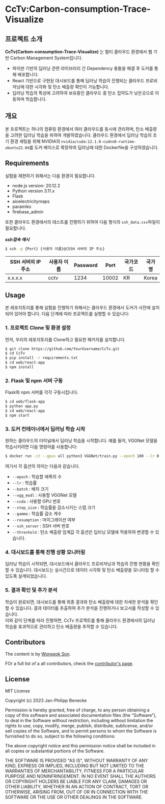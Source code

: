 # CcTv:Carbon-consumption-Trace-Visualize
## 프로젝트 소개 
<!-- 그림 추가예정 -->

**CcTv(Carbon-consumption-Trace-Visualize)** 는 멀티 클라우드 환경에서 웹 기반 Carbon Management System입니다.
- 파이썬 기반의 딥러닝 관련 라이브러리 간 Dependency 충돌을 해결 후 도커를 통해 배포합니다. 
- React 기반으로 구현된 대시보드를 통해 딥러닝 학습이 진행되는 클라우드 프로비저닝에 대한 시각화 및 탄소 배출량 확인이 가능합니다.
- 딥러닝 학습의 특성에 고려하여 보유중인 클라우드 중 탄소 집약도가 낮은곳으로 이동하며 학습합니다.
## 개요 
<!--개요 그림(동작 프레임워크 그림 그려서 넣기) -->

본 프로젝트는 하나의 컴퓨팅 환경에서 여러 클라우드를 동시에 관리하며, 탄소 배출량을 고려한 딥러닝 학습을 위하여 개발하였습니다. 클라우드 환경에서 딥러닝 학습의 초기 환경 세팅을 위해 NVIDIA의 `nvidia/cuda:12.1.0-cudnn8-runtime-ubuntu22.04`를 도커 베이스로 확장하여 딥러닝에 대한 Dockerfile을 구성하였습니다.<br>

## Requirements
실험을 재현하기 위해서는 다음 환경이 필요합니다.
- node.js version: 20.12.2
- Python version 3.11.x
- Flask
- aioelectricitymaps
- paramiko
- firebase_admin

또한 클라우드 환경에서의 테스트를 진행하기 위하여 다음 형식의 `ssh_data.csv`파일이 필요합니다. <br><br>
***ssh접속 예시***
```bash
$ ssh -p {Port} {사용자 이름}@{SSH 서버의 IP 주소}
```
|SSH 서버의 IP 주소|사용자 이름|Password|Port|국가코드|국가명|
|-----------------|----------|--------|----|------|---|
|x.x.x.x|cctv|1234|10002|KR|Korea|


## Usage
본 레포지토리를 통해 실험을 진행하기 위해서는 클라우드 환경에서 도커가 사전에 설치되어 있어야 합니다. 다음 단계에 따라 프로젝트를 실행할 수 있습니다: <br>
### 1. 프로젝트 Clone 및 환경 설정
먼저, 우리의 레포지토리를 Clone하고 필요한 패키지를 설치합니다.
```bash
$ git clone https://github.com/YourUsername/CcTv.git
$ cd CcTv
$ pip install -r requirements.txt
$ cd web/react-app
$ npm install
```
### 2. Flask 및 npm 서버 구동
Flask와 npm 서버를 각각 구동시킵니다.
```bash
$ cd web/flask-app
$ python app.py
$ cd web/react-app
$ npm start
```
### 3. 도커 컨테이너에서 딥러닝 학습 시작
원하는 클라우드의 터미널에서 딥러닝 학습을 시작합니다. 예를 들어, VGGNet 모델을 학습시키려면 다음 명령어를 사용합니다:
```bash
$ docker run -it --gpus all python3 VGGNet/train.py --epoch 100 --lr 0.001 --batch 8 --vgg_model VGG16 --cuda 0 --step_size 30 --gamma 0.1 --resumption 0 --ssh_server 0 --threshold 250 
```
여기서 각 옵션의 의미는 다음과 같습니다.
- ```--epoch``` : 학습할 에폭의 수
- ``--lr`` : 학습률
- ``--batch`` : 배치 크기
- ``--vgg_modl`` : 사용할 VGGNet 모델
- ``--cuda`` : 사용할 GPU 번호
- ``--step_size`` : 학습률을 감소시키는 스텝 크기
- ``--gamma`` : 학습률 감소 계수
- ``--resumption`` : 마이그레이션 여부
- ``--ssh_server`` : SSH 서버 번호
- ``--threshold`` : 탄소 배출량 임계값
각 옵션은 딥러닝 모델에 적용하여 변경할 수 있습니다. 
### 4. 대시보드를 통해 진행 상황 모니터링
딥러닝 학습이 시작되면, 대시보드에서 클라우드 프로비저닝과 학습의 진행 현황을 확인할 수 있습니다. 대시보드는 실시간으로 데이터 시각화 및 탄소 배출량을 모니터링 할 수 있도록 설계되었습니다.

### 5. 결과 확인 및 추가 분석
학습이 완료되면, 대시보드를 통해 최종 결과와 탄소 배출량에 대한 자세한 분석을 확인할 수 있습니다. 결과 데이터를 추출하여 추가 분석을 진행하거나 보고서를 작성할 수 있습니다.
<br>
이와 같이 단계를 따라 진행하면, CcTv 프로젝트를 통해 클라우드 환경에서의 딥러닝 학습을 효과적으로 관리하고 탄소 배출량을 추적할 수 있습니다.

## Contributors
The content is by [Wonseok Son][FarmingWon]. 

FOr a full list of a all contributors, check the [contributor's page][contributors].
<!-- <h2>필요 기술</h2>
- 대시보드 구현을 위한 Front-end Framework 및 Library 심화 지식(e.g. React, Django, etc..)<br>
- 협업 툴(GitHub Actions)<br> 
- Linux 스크립트 작성 기술<br> 
- 클라우드 서비스 및 인프라 기술(AWS, Google Cloud Platform, Azure)의 배포 및 관리<br> 
- NoSQL(Firebase, MongoDB)<br> 
- Python을 사용한 데이터 분석 및 Machine Learning 기술(Pandas, NumPy, scikit-learn, TensorFlow, PyTorch)
<h2>개발 배경 및 필요성</h2>
최근 대기 중 열을 가두는 온실가스의 양이 다시 한번 새로운 기록을 세웠으며, 그 증가 추세는 끝이 보이지 않는다[1]. 현재 온실가스 농도 수준으로 인하여 파리 협정 목표를 훨씬 초과하는 기온 상승이 예상된다[2]. 이로 인해 극심한 더위와 강우, 얼음이 녹고 해수면이 상승하는 등 극단적인 날씨가 동반 될 것으로 예상되어 탄소배출량 절감이 필수적으로 요구된다. 최근 유행하고 있는 딥러닝 학습 또한 탄소배출량이 방대하며, 그 양은 무려 세계 온실가스의 1%나 기여한다[3]-[5]. 최근 연구들은 클라우드 환경에서 딥러닝 학습 중 발생되는 탄소보다 학습의 비용 감소(지연시간 감소 등)에 중심이 된 연구 중점으로 진행이 됐다[6]-[8]. 이러한 연구를 기반으로 클라우드 환경에서 딥러닝 학습 중 방출되는 탄소의 양 절감에 기여할 것이며, 탄소 중립에 기여할 것이다.
<h2>개발 요구 사항</h2>
- 클라우드의 하드웨어 자원에 대한 정보 수집<br>
- AI 학습에서 사용되는 하드웨어 전력 소비량에 대하여 NoSQL에 저장 모듈 개발<br>
- AI 학습의 세부정보 모니터링 및 Front-end Framework를 이용한 시각화(탄소 배출량, 학습의 진행 정도 등)<br>
- 딥 러닝 학습 진행에 따른 전력 소비량, 탄소 배출량 정보 수집<br>
- 상용 클라우드를 활용한 AI 학습단계 관리 시스템 개발<br>
<h2>관련 문헌 조사</h2>
[1] Greenhouse Gas concentrations hit record high. Again, WMO, 15 November 2023<br> [2] Udara Willhelm Abeydeera, Lebunu Hewage, Jayantha Wadu Mesthrige, and Tharushi Imalka Samarasinghalage. "Global research on carbon emissions: A scientometric review." Sustainability 11.14 (2019): 3972.<br>
[3] Anthony, Lasse F. Wolff, Benjamin Kanding, and Raghavendra Selvan. "Carbontracker: Tracking and predicting the carbon footprint of training deep learning models." arXiv preprint arXiv:2007.03051 (2020).<br>
[4] J. Roundy, “Assess the environmental impact of data centers,” [Onꠓline]. Available: https://www.techtarget.com/searchdatacenter/feature/Assess-the-environmental-impact-of-data-centers<br>
[5] IPCC. Global Warming of 1.5°C. An IPCC Special Report on the impacts of global warming of 1.5°C above pre-industrial levels and related global greenhouse gas emission pathways, in the context of strengthening the global response to the threat of climate change,. Technical report, 2018.<br>
[6] K. Martineau, “Shrinking deep learning’s carꠓbon footprint,” [Online]. Available: https://news.mit.edu/2020/shrinking-deep-learning-carbon-footprint-0807<br>
[7] G. Cloud, [Online]. Available: https://cloud.google.com/compute/docs/regions-zones?hl=ko<br>
[8] G. S. Practitioner, [Online]. Available: https://learn.greensoftware.foundation/carbon-awareness/ -->
## License

MIT License

Copyright (c) 2023 Jan-Philipp Benecke

Permission is hereby granted, free of charge, to any person obtaining a copy
of this software and associated documentation files (the "Software"), to deal
in the Software without restriction, including without limitation the rights
to use, copy, modify, merge, publish, distribute, sublicense, and/or sell
copies of the Software, and to permit persons to whom the Software is
furnished to do so, subject to the following conditions:

The above copyright notice and this permission notice shall be included in all
copies or substantial portions of the Software.

THE SOFTWARE IS PROVIDED "AS IS", WITHOUT WARRANTY OF ANY KIND, EXPRESS OR
IMPLIED, INCLUDING BUT NOT LIMITED TO THE WARRANTIES OF MERCHANTABILITY,
FITNESS FOR A PARTICULAR PURPOSE AND NONINFRINGEMENT. IN NO EVENT SHALL THE
AUTHORS OR COPYRIGHT HOLDERS BE LIABLE FOR ANY CLAIM, DAMAGES OR OTHER
LIABILITY, WHETHER IN AN ACTION OF CONTRACT, TORT OR OTHERWISE, ARISING FROM,
OUT OF OR IN CONNECTION WITH THE SOFTWARE OR THE USE OR OTHER DEALINGS IN THE
SOFTWARE.

[FarmingWon]: https://github.com/FarmingWon
[contributors]: https://github.com/FarmingWon/CcTv-Carbon-consumption-Trace-Visualize/graphs/contributors
